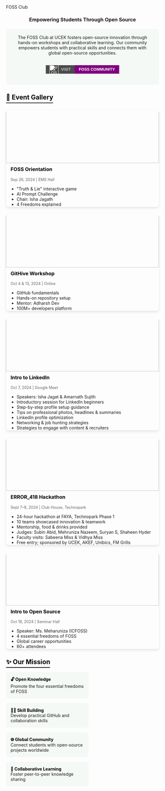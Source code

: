 FOSS Club

### <span style="color: black; font-weight: 600;text-align: center; display:block;">Empowering Students Through Open Source</span>

<div style="background: #f5f9f5; display:flex; padding: 20px;flex-direction:column; border-radius: 8px; margin: 20px 0; text-align: center; align-items:center;">
The FOSS Club at UCEK fosters open-source innovation through hands-on workshops and collaborative learning. Our community empowers students with practical skills and connects them with global open-source opportunities.


<a href="https://fossucek.tech/" style="text-decoration: none; font-family: sans-serif; margin:2rem 0 1rem 0;">
  <span style="display: inline-flex; height: 28px; overflow: hidden; font-size: 13px; font-weight: bold; text-transform: uppercase;">
    <span style="background-color: #4b4b4b; color: white; display: flex; align-items: center; padding: 0 12px; font-weight:500;">
    <img src='/logos/foss-modified.png' alt="FOSS Logo" style="height: 30px; margin-right: 8px; filter: brightness(0) invert(1);" />
      Visit
    </span>
    <span style="background-color: purple; color: white; display: flex; align-items: center; padding: 0 14px; font-weight:700;">
      Foss Community
    </span>
  </span>
</a>

</div>

## <span style="color: black; border-bottom: 2px solid black; padding-bottom: 5px;">🌱 Event Gallery</span>

<div style="display: grid; grid-template-columns: repeat(auto-fill, minmax(300px, 1fr)); gap: 25px; margin: 30px 0;">

<div style="border-radius: 8px; overflow: hidden; box-shadow: 0 4px 8px rgba(0,0,0,0.1);">
<img src="/clubs/foss-orientation.jpg" alt="FOSS Orientation" style="width: 100%;margin:-26px 0px 10px 0px; height: 200px; object-fit: cover;">
<div style="padding:0px 15px;">
<h3 style="margin-top: 0; color: black;">FOSS Orientation</h3>
<p style="color: #666; font-size: 0.9em;">Sep 26, 2024 | EMS Hall</p>
<ul style="padding-left: 20px; margin-bottom: 0;">
<li>"Truth & Lie" interactive game</li>
<li>AI Prompt Challenge</li>
<li>Chair: Isha Jagath</li>
<li>4 Freedoms explained</li>
</ul>
</div>
</div>

<div style="border-radius: 8px; overflow: hidden; box-shadow: 0 4px 8px rgba(0,0,0,0.1);">
<img src="/clubs/githive.jpg" alt="GitHive Workshop" style="width: 100%;margin:-26px 0px 10px 0px; height: 200px; object-fit: cover;">
<div style="padding:0px 15px;">
<h3 style="margin-top: 0; color: black;">GitHive Workshop</h3>
<p style="color: #666; font-size: 0.9em;">Oct 4 & 13, 2024 | Online</p>
<ul style="padding-left: 20px; margin-bottom: 0;">
<li>GitHub fundamentals</li>
<li>Hands-on repository setup</li>
<li>Mentor: Adharsh Dev</li>
<li>100M+ developers platform</li>
</ul>
</div>
</div>

<div style="border-radius: 8px; overflow: hidden; box-shadow: 0 4px 8px rgba(0,0,0,0.1);">
  <img src="/clubs/linkedin-intro.png" alt="Intro to LinkedIn" style="width: 100%; margin:-26px 0px 10px 0px; height: 200px; object-fit: cover; object-position: 50% 30%;">
  <div style="padding:0px 15px;">
    <h3 style="margin-top: 0; color: black;">Intro to LinkedIn</h3>
    <p style="color: #666; font-size: 0.9em;">Oct 7, 2024 | Google Meet</p>
    <ul style="padding-left: 20px; margin-bottom: 0;">
      <li>Speakers: Isha Jagat & Amarnath Sujith</li>
      <li>Introductory session for LinkedIn beginners</li>
      <li>Step-by-step profile setup guidance</li>
      <li>Tips on professional photos, headlines & summaries</li>
      <li>LinkedIn profile optimization</li>
      <li>Networking & job hunting strategies</li>
      <li>Strategies to engage with content & recruiters</li>
    </ul>
  </div>
</div>

<div style="border-radius: 8px; overflow: hidden; box-shadow: 0 4px 8px rgba(0,0,0,0.1);">
  <img src="/clubs/error418-hackathon.png" alt="ERROR_418 Hackathon" style="width: 100%; margin:-26px 0px 10px 0px; height: 200px; object-fit: cover; object-position: 50% 1.5rem;">
  <div style="padding:0px 15px;">
    <h3 style="margin-top: 0; color: black;">ERROR_418 Hackathon</h3>
    <p style="color: #666; font-size: 0.9em;">Sept 7–8, 2024 | Club House, Technopark</p>
    <ul style="padding-left: 20px; margin-bottom: 0;">
      <li>24-hour hackathon at FAYA, Technopark Phase 1</li>
      <li>10 teams showcased innovation & teamwork</li>
      <li>Mentorship, food & drinks provided</li>
      <li>Judges: Subin Abid, Mehruniza Nazeem, Suryan S, Shaheen Hyder</li>
      <li>Faculty visits: Sabeena Miss & Vidhya Miss</li>
      <li>Free entry; sponsored by UCEK, AKEF, Unibics, FM Grills</li>
    </ul>
  </div>
</div>


<div style="border-radius: 8px; overflow: hidden; box-shadow: 0 4px 8px rgba(0,0,0,0.1);">
<img src="/clubs/open-source-intro.jpg" alt="Intro to Open Source" style="width: 100%; margin:-26px 0px 10px 0px; height: 200px; object-fit: cover;">
<div style="padding:0px 15px;">
<h3 style="margin-top: 0; color: black;">Intro to Open Source</h3>
<p style="color: #666; font-size: 0.9em;">Oct 18, 2024 | Seminar Hall</p>
<ul style="padding-left: 20px; margin-bottom: 0;">
<li>Speaker: Ms. Meharuniza (ICFOSS)</li>
<li>4 essential freedoms of FOSS</li>
<li>Global career opportunities</li>
<li>60+ attendees</li>
</ul>
</div>
</div>

</div>

## <span style="color: black; border-bottom: 2px solid black; padding-bottom: 5px;">✨ Our Mission</span>

<div style="display: flex; flex-wrap: wrap; justify-content: space-between; margin: 20px 0;">
<div style="width: 48%; background: #f5f9f5; padding: 15px; border-radius: 8px; margin-bottom: 15px;">
<strong style="color: black;">🔓 Open Knowledge</strong><br>
Promote the four essential freedoms of FOSS
</div>

<div style="width: 48%; background: #f5f9f5; padding: 15px; border-radius: 8px; margin-bottom: 15px;">
<strong style="color: black;">👩‍💻 Skill Building</strong><br>
Develop practical GitHub and collaboration skills
</div>

<div style="width: 48%; background: #f5f9f5; padding: 15px; border-radius: 8px; margin-bottom: 15px;">
<strong style="color: black;">🌐 Global Community</strong><br>
Connect students with open-source projects worldwide
</div>

<div style="width: 48%; background: #f5f9f5; padding: 15px; border-radius: 8px; margin-bottom: 15px;">
<strong style="color: black;">🤝 Collaborative Learning</strong><br>
Foster peer-to-peer knowledge sharing
</div>
</div>
